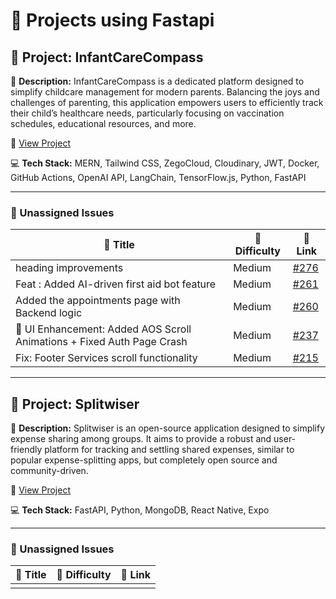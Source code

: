 # 🚀 Projects using Fastapi

## 📌 Project: InfantCareCompass

📝 **Description:** InfantCareCompass is a dedicated platform designed to simplify childcare management for modern parents. Balancing the joys and challenges of parenting, this application empowers users to efficiently track their child’s healthcare needs, particularly focusing on vaccination schedules, educational resources, and more.

🔗 [View Project](https://github.com/Amarjha01/InfantCareCompass)

💻 **Tech Stack:** MERN, Tailwind CSS, ZegoCloud, Cloudinary, JWT, Docker, GitHub Actions, OpenAI API, LangChain, TensorFlow.js, Python, FastAPI

---

### 🐛 Unassigned Issues

| 🔖 Title | 🎯 Difficulty | 🔗 Link |
|----------|----------------|---------|
| heading improvements | Medium | [#276](https://github.com/Amarjha01/InfantCareCompass/pull/276) |
| Feat : Added AI-driven first aid bot feature | Medium | [#261](https://github.com/Amarjha01/InfantCareCompass/pull/261) |
| Added the appointments page with Backend logic | Medium | [#260](https://github.com/Amarjha01/InfantCareCompass/pull/260) |
| 💫 UI Enhancement: Added AOS Scroll Animations + Fixed Auth Page Crash | Medium | [#237](https://github.com/Amarjha01/InfantCareCompass/pull/237) |
| Fix: Footer Services scroll functionality | Medium | [#215](https://github.com/Amarjha01/InfantCareCompass/pull/215) |

---

## 📌 Project: Splitwiser

📝 **Description:** Splitwiser is an open-source application designed to simplify expense sharing among groups. It aims to provide a robust and user-friendly platform for tracking and settling shared expenses, similar to popular expense-splitting apps, but completely open source and community-driven.

🔗 [View Project](https://github.com/Devasy23/splitwiser)

💻 **Tech Stack:** FastAPI, Python, MongoDB, React Native, Expo

---

### 🐛 Unassigned Issues

| 🔖 Title | 🎯 Difficulty | 🔗 Link |
|----------|----------------|---------|
| <title> | Easy | [#156](https://github.com/Devasy23/splitwiser/issues/156) |
| Docs : Add Table of Contents in README | Easy | [#143](https://github.com/Devasy23/splitwiser/issues/143) |
| Ft/firebase storage workflow | Medium | [#157](https://github.com/Devasy23/splitwiser/pull/157) |
| Refactor backend services to reduce technical debt | Medium | [#151](https://github.com/Devasy23/splitwiser/pull/151) |
| API documentation | Medium | [#149](https://github.com/Devasy23/splitwiser/pull/149) |
| Implement theming with react-native-paper and navigation enhancements | Medium | [#148](https://github.com/Devasy23/splitwiser/pull/148) |
| Fix preview workflow for forks | Medium | [#146](https://github.com/Devasy23/splitwiser/pull/146) |
| Feature/google signin | Medium | [#139](https://github.com/Devasy23/splitwiser/pull/139) |
| Add Google authentication and EAS preview patches | Medium | [#133](https://github.com/Devasy23/splitwiser/pull/133) |
| Add Google Sign-Up Integration to main | Medium | [#132](https://github.com/Devasy23/splitwiser/pull/132) |
| Feat: Update frontend UI to be modern and minimal | Medium | [#127](https://github.com/Devasy23/splitwiser/pull/127) |
| Implement theming system with consistent border radius and spacing | Medium | [#125](https://github.com/Devasy23/splitwiser/pull/125) |
| fix(web): Fix web build error with React 19 | Medium | [#122](https://github.com/Devasy23/splitwiser/pull/122) |
| feat: Migrate to Material 3 with dynamic theming | Medium | [#120](https://github.com/Devasy23/splitwiser/pull/120) |

---

## 📌 Project: AlgoLab-Learn Ml algos Visually 

📝 **Description:** AlgoLab is an open-source project built to help students, developers, and enthusiasts understand Machine Learning algorithms through visual and interactive demonstrations.  Whether you're a beginner curious about how KNN or Decision Trees work, or someone who learns better by seeing algorithms in action, AlgoLab is for you.

🔗 [View Project](https://github.com/manasvi-0/AlgoLab)

💻 **Tech Stack:** FastAPI, Uvicorn, Scikit-learn, Pandas, NumPy, Matplotlib, Seaborn, Python

---

### 🐛 Unassigned Issues

| 🔖 Title | 🎯 Difficulty | 🔗 Link |
|----------|----------------|---------|
| Update README file | Medium | [#55](https://github.com/manasvi-0/AlgoLab/issues/55) |
| Feature Request: Visualising the effect of various kernels in a Convolutional Neural Network | Medium | [#49](https://github.com/manasvi-0/AlgoLab/issues/49) |
| Documentation | Medium | [#48](https://github.com/manasvi-0/AlgoLab/issues/48) |
| Feature Request: Interactive ANN Playground for Custom Training & Visualization | Medium | [#47](https://github.com/manasvi-0/AlgoLab/issues/47) |
| Feature Request: Add a Section to Visualize and Train TimeSeries Forecasting Data | Medium | [#46](https://github.com/manasvi-0/AlgoLab/issues/46) |
| Feature Request: Add a Section to Visualize Data Preprocessing for ML Algorithms | Medium | [#41](https://github.com/manasvi-0/AlgoLab/issues/41) |
| Added KMeans and DBSCAN clustering with Streamlit UI and docs | Medium | [#29](https://github.com/manasvi-0/AlgoLab/pull/29) |
| Linear and Logistic Regression | Medium | [#16](https://github.com/manasvi-0/AlgoLab/pull/16) |
| Updated the Contributors.md file | Medium | [#6](https://github.com/manasvi-0/AlgoLab/issues/6) |

---

## 📌 Project: Placify : "Smarter Placements. Sharper Talent."

📝 **Description:** Placify is an AI-driven recruitment and skill-assessment platform designed to transform campus placements and early-career hiring. It streamlines over 60–70% of the traditional recruitment process by automating resume screening, conducting adaptive assessments, and generating actionable feedback for students, colleges, and companies.

Placify serves three primary stakeholders — students, colleges, and recruiters — by bridging the gap between industry expectations and candidate readiness.

🔗 [View Project](https://github.com/MonishRaman/Placify-Smarter-Placements.-Sharper-Talent.-.git)

💻 **Tech Stack:** React.js, Tailwind CSS, Node.js, Express, Python, Flask, FastAPI, OpenAI, HuggingFace Transformers, spaCy, NLTK, MongoDB, Netlify, Render, Railway, JWT, Helmet.js, Recharts, Chart.js

---

### 🐛 Unassigned Issues

| 🔖 Title | 🎯 Difficulty | 🔗 Link |
|----------|----------------|---------|
| bonus points | Medium | [#421](https://github.com/MonishRaman/Placify-Smarter_Placements-Sharper_Talent/issues/421) |
| week 5 linked in post | Medium | [#355](https://github.com/MonishRaman/Placify-Smarter_Placements-Sharper_Talent/issues/355) |

---

## 📌 Project: Orthoplay - Spell. Guess. Learn

📝 **Description:** Orthoplay is an interactive voice-based word learning game designed to make vocabulary building fun and engaging. The game challenges players with spoken words accompanied by descriptive hints in text. Players must guess the word by identifying the number of letters and gradually unveiling the correct spelling through intuitive, game-based mechanics.

🔗 [View Project](https://github.com/whyvineet/orthoplay)

💻 **Tech Stack:** Python, JavaScript, React.js, FastAPI

---

### 🐛 Unassigned Issues

| 🔖 Title | 🎯 Difficulty | 🔗 Link |
|----------|----------------|---------|
| Suggestion to improve Dashboard layout | Medium | [#94](https://github.com/whyvineet/orthoplay/issues/94) |
| Add Difficulty Levels (Easy/Medium/Hard) to  Game | Medium | [#93](https://github.com/whyvineet/orthoplay/issues/93) |
| Added Play Again and Go Home buttons for improved user experience | Medium | [#92](https://github.com/whyvineet/orthoplay/pull/92) |
| Enhance the Footer design. | Medium | [#90](https://github.com/whyvineet/orthoplay/issues/90) |
| Improve Hompage  Layout | Medium | [#89](https://github.com/whyvineet/orthoplay/issues/89) |
| Updated Readme | Medium | [#81](https://github.com/whyvineet/orthoplay/issues/81) |
| Add Timed Challenge Mode with Countdown and Scoring | Medium | [#73](https://github.com/whyvineet/orthoplay/pull/73) |
| Add Points-Based Scoring to Improve Gameplay | Medium | [#69](https://github.com/whyvineet/orthoplay/pull/69) |
| feat: add difficulty level popup options(Easy,Medium,Hard) | Medium | [#41](https://github.com/whyvineet/orthoplay/pull/41) |
| fix: spacing, responsivness and footer background color | Medium | [#29](https://github.com/whyvineet/orthoplay/pull/29) |

---

## 📌 Project: OptiBlogAi

📝 **Description:** OptiBlogAi is an open-source AI system that generates high-quality, SEO-optimized blog content through a multi-phase content production pipeline. By scraping top-ranking content, generating original articles with LLMs, and implementing a rigorous quality assessment loop, OptiBlogAi produces content engineered for search engine visibility and reader engagement.
 
 Core Innovation: OptiBlogAi's unique breakeven assessment loop ensures content meets quality thresholds before publication, combining AI generation with SEO science to create content that ranks.

🔗 [View Project](https://github.com/solve-ease/OptiBlogAi)

💻 **Tech Stack:** Python 3.10+, FastAPI, LangGraph, Groq, Gemini, Playwright, BeautifulSoup, NLTK, Docker

---

### 🐛 Unassigned Issues

| 🔖 Title | 🎯 Difficulty | 🔗 Link |
|----------|----------------|---------|
| deps(deps): bump lucide-react from 0.525.0 to 0.542.0 in /optiblogai-site | Medium | [#101](https://github.com/solve-ease/OptiBlogAi/pull/101) |
| deps(deps-dev): bump @types/node from 20.19.8 to 24.3.1 in /optiblogai-site | Medium | [#100](https://github.com/solve-ease/OptiBlogAi/pull/100) |
| deps(deps): bump soupsieve from 2.6 to 2.8 | Medium | [#99](https://github.com/solve-ease/OptiBlogAi/pull/99) |
| deps(deps-dev): bump eslint-config-next from 15.4.1 to 15.5.2 in /optiblogai-site | Medium | [#98](https://github.com/solve-ease/OptiBlogAi/pull/98) |
| deps(deps): bump google-ai-generativelanguage from 0.6.15 to 0.7.0 | Medium | [#97](https://github.com/solve-ease/OptiBlogAi/pull/97) |
| deps(deps): bump next from 15.4.1 to 15.5.2 in /optiblogai-site | Medium | [#96](https://github.com/solve-ease/OptiBlogAi/pull/96) |
| deps(deps): bump playwright from 1.53.0 to 1.55.0 | Medium | [#95](https://github.com/solve-ease/OptiBlogAi/pull/95) |
| deps(deps-dev): bump eslint from 9.31.0 to 9.35.0 in /optiblogai-site | Medium | [#94](https://github.com/solve-ease/OptiBlogAi/pull/94) |
| ci(deps): bump actions/setup-python from 5 to 6 | Medium | [#93](https://github.com/solve-ease/OptiBlogAi/pull/93) |
| ci(deps): bump actions/setup-node from 4 to 5 | Medium | [#92](https://github.com/solve-ease/OptiBlogAi/pull/92) |
| deps(deps): bump cachetools from 5.5.2 to 6.2.0 | Medium | [#91](https://github.com/solve-ease/OptiBlogAi/pull/91) |
| deps(deps): bump typing-extensions from 4.13.2 to 4.15.0 | Medium | [#90](https://github.com/solve-ease/OptiBlogAi/pull/90) |
| SITE ENHANCEMENT | Medium | [#89](https://github.com/solve-ease/OptiBlogAi/issues/89) |
| ⬇️ Feature Request: Scroll to Bottom Button | Medium | [#88](https://github.com/solve-ease/OptiBlogAi/issues/88) |
| deps(deps): bump beautifulsoup4 from 4.13.3 to 4.13.5 | Medium | [#85](https://github.com/solve-ease/OptiBlogAi/pull/85) |
| deps(deps): bump lxml from 5.3.2 to 6.0.1 | Medium | [#82](https://github.com/solve-ease/OptiBlogAi/pull/82) |
| deps(deps): bump requests from 2.32.3 to 2.32.5 | Medium | [#81](https://github.com/solve-ease/OptiBlogAi/pull/81) |
| docker(deps): bump python from 3.12-slim to 3.13.7-slim | Medium | [#80](https://github.com/solve-ease/OptiBlogAi/pull/80) |
| ci(deps): bump actions/checkout from 4 to 5 | Medium | [#79](https://github.com/solve-ease/OptiBlogAi/pull/79) |
| Broken Links in Footer Navigation #41 | Medium | [#77](https://github.com/solve-ease/OptiBlogAi/pull/77) |
| Added Contact Us Page | Medium | [#76](https://github.com/solve-ease/OptiBlogAi/pull/76) |
| deps(deps): bump certifi from 2025.1.31 to 2025.8.3 | Medium | [#75](https://github.com/solve-ease/OptiBlogAi/pull/75) |
| deps(deps): bump react and @types/react in /optiblogai-site | Medium | [#62](https://github.com/solve-ease/OptiBlogAi/pull/62) |
| deps(deps): bump react-dom and @types/react-dom in /optiblogai-site | Medium | [#61](https://github.com/solve-ease/OptiBlogAi/pull/61) |
| deps(deps): bump @types/mermaid from 9.1.0 to 9.2.0 in /optiblogai-site | Medium | [#59](https://github.com/solve-ease/OptiBlogAi/pull/59) |
| deps(deps-dev): bump typescript from 5.8.3 to 5.9.2 in /optiblogai-site | Medium | [#56](https://github.com/solve-ease/OptiBlogAi/pull/56) |
| deps(deps): bump framer-motion from 12.23.6 to 12.23.12 in /optiblogai-site | Medium | [#55](https://github.com/solve-ease/OptiBlogAi/pull/55) |
| Add Hover Effect to "Try demo" Button | Medium | [#52](https://github.com/solve-ease/OptiBlogAi/issues/52) |

---

## 📌 Project: Retail with purpose: Building a sustainable and responsible future

📝 **Description:** Sustainability is no longer an optionit a necessity. As consumers demand more eco-conscious choices, retailers must reimagine their operations to reduce waste, lower carbon footprints and create a more responsible supply chain. From sustainable sourcing and eco-friendly packaging to energy-efficient store designs and AI-driven waste reduction, innovation is transforming how businesses operate while ensuring long-term environmental and economic benefits.
 
 Walmart is at the forefront of this shift, leveraging AI to optimize supply chains and minimize waste. Their collaboration with GreenPod Labs is revolutionizing the way fresh produce is stored and transported, extending shelf life and significantly reducing food waste. These AI-powered strategies are ensuring fresher products, less spoilage and a more efficient distribution process, setting a new standard for sustainability in retail. Read more here.
 
 Beyond food sustainability, retailers are embracing circular economy models, closed-loop recycling systems and smart energy management to reduce emissions and drive impact at scale. The future of retail is not just about selling productsit about creating a positive, lasting impact on the planet and society.
 
 Think of solutions that retail businesses can leverage to push the boundaries of sustainability. Can your ideas lead to innovations in green logistics, zero-waste supply chains, ethical sourcing or carbon-neutral retail operations? Think beyond today solutions and help shape a smarter, greener and more responsible future for retail.

🔗 [View Project](https://github.com/Gssoc-2025/co-supply-ai/tree/main)

💻 **Tech Stack:** Python 3.11, FastAPI, PostgreSQL, PostGIS, Hyperledger Fabric, PyTorch, Prophet, Google OR-Tools, YOLOv8, Kafka, MQTT, Redis, TypeScript, Next.js 14, Tailwind CSS, Recharts, Docker Compose, GitHub Actions, AWS EKS, Terraform

---

### 🐛 Unassigned Issues

| 🔖 Title | 🎯 Difficulty | 🔗 Link |
|----------|----------------|---------|
| Enhance Documentation: Improve README.md and Add requirements.txt for ML Model | Medium | [#7](https://github.com/Gssoc-2025/co-supply-ai/issues/7) |
| Work on ML model , and Python contribution | Medium | [#6](https://github.com/Gssoc-2025/co-supply-ai/issues/6) |
| Add contributing.md in the repo | Medium | [#5](https://github.com/Gssoc-2025/co-supply-ai/issues/5) |
| Work on ML Model for GreenScore | Medium | [#4](https://github.com/Gssoc-2025/co-supply-ai/issues/4) |
| Suggestion: Add a CONTRIBUTING.md File to project | Medium | [#3](https://github.com/Gssoc-2025/co-supply-ai/issues/3) |
| Suggestion: Add Code Of Conduct File to project | Medium | [#2](https://github.com/Gssoc-2025/co-supply-ai/issues/2) |
| 🚫 License Missing from Repository | Medium | [#1](https://github.com/Gssoc-2025/co-supply-ai/issues/1) |

---

## 📌 Project: NEXUS.DAWN Emotional Intelligence OS

📝 **Description:** NEXUS.DAWN is a futuristic open-source emotional intelligence operating system designed for immersive, AI-driven interactions. It combines voice AI, facial emotion detection, quantum computing metaphors, and blockchain identity into a self-evolving digital assistant platform. The system features a modular architecture, immersive UI (Three.js + React), secure backend, and emotional intelligence engine enabling contributors to explore AI, Web3, and system design in one unified ecosystem.

🔗 [View Project](https://github.com/kunal0297/Nexus_dawn.git)

💻 **Tech Stack:** React, TypeScript, Tailwind CSS, Three.js, Zustand, FastAPI, Python, OpenAI, ElevenLabs, Docker, FHIR, WebRTC, Gemini, Blockchain, ZK, Smart Contracts

---

### 🐛 Unassigned Issues

| 🔖 Title | 🎯 Difficulty | 🔗 Link |
|----------|----------------|---------|
| Added Contributing.md | Medium | [#12](https://github.com/kunal0297/Nexus_dawn/pull/12) |
| Add a CONTRIBUTING.md file for better onboarding #8 | Medium | [#11](https://github.com/kunal0297/Nexus_dawn/pull/11) |
| Added Code of Conduct | Medium | [#4](https://github.com/kunal0297/Nexus_dawn/pull/4) |

---

## 📌 Project: Synapse

📝 **Description:** Synapse is an AI-powered development assistant designed to help developers plan, generate, and manage code for software projects. It leverages advanced AI models to automate requirement analysis, task planning, code generation, and integrates with GitHub for seamless project management. The platform features a modern, responsive UI, in-browser code editing, and real-time collaboration tools, making it ideal for contributors of all skill levels.

🔗 [View Project](https://github.com/skdas20/Synapse)

💻 **Tech Stack:** HTML5, CSS3, JavaScript, Python, FastAPI, MongoDB, Google Gemini API, Render, GitHub Actions, PyGithub, python-dotenv, requests, httpx

---

### 🐛 Unassigned Issues

| 🔖 Title | 🎯 Difficulty | 🔗 Link |
|----------|----------------|---------|
| Fix Sidebar Closing Animation & State Toggle | Easy | [#15](https://github.com/skdas20/Synapse/issues/15) |
| 🎨 Add Theme Customization and Dark Mode | Easy | [#11](https://github.com/skdas20/Synapse/issues/11) |
| 🌍 Add Multi-Language Support (i18n) | Easy | [#9](https://github.com/skdas20/Synapse/issues/9) |
| 🧪 Add Comprehensive Testing Suite | Easy | [#8](https://github.com/skdas20/Synapse/issues/8) |
| 📚 Improve API Documentation with Examples | Easy | [#5](https://github.com/skdas20/Synapse/issues/5) |
| 🎨 Improve Mobile Responsiveness | Easy | [#1](https://github.com/skdas20/Synapse/issues/1) |
| Add-favicon | Medium | [#19](https://github.com/skdas20/Synapse/pull/19) |
| security: untrack .env | Medium | [#18](https://github.com/skdas20/Synapse/pull/18) |
| Fix: Sidebar collapse on mobile, responsive modals, improved spacing | Medium | [#13](https://github.com/skdas20/Synapse/pull/13) |
| 📱 Create Progressive Web App (PWA) | Medium | [#10](https://github.com/skdas20/Synapse/issues/10) |
| ⚡ Optimize Performance and Add Caching | Hard | [#7](https://github.com/skdas20/Synapse/issues/7) |
| 🔒 Add Authentication and User Management | Hard | [#6](https://github.com/skdas20/Synapse/issues/6) |
| 🤖 Improve AI Response Quality and Consistency | Hard | [#4](https://github.com/skdas20/Synapse/issues/4) |
| 📝 Add In-Browser Code Editor | Hard | [#3](https://github.com/skdas20/Synapse/issues/3) |
| Add Input Validation and Error Handling | Hard | [#2](https://github.com/skdas20/Synapse/issues/2) |

---

